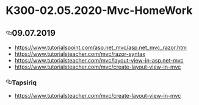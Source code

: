 # K300-02.05.2020-Mvc-HomeWork
<article class="markdown-body entry-content p-5" itemprop="text"><h1><a id="user-content-09072019" class="anchor" aria-hidden="true" href="#09072019"><svg class="octicon octicon-link" viewBox="0 0 16 16" version="1.1" width="16" height="16" aria-hidden="true"><path fill-rule="evenodd" d="M4 9h1v1H4c-1.5 0-3-1.69-3-3.5S2.55 3 4 3h4c1.45 0 3 1.69 3 3.5 0 1.41-.91 2.72-2 3.25V8.59c.58-.45 1-1.27 1-2.09C10 5.22 8.98 4 8 4H4c-.98 0-2 1.22-2 2.5S3 9 4 9zm9-3h-1v1h1c1 0 2 1.22 2 2.5S13.98 12 13 12H9c-.98 0-2-1.22-2-2.5 0-.83.42-1.64 1-2.09V6.25c-1.09.53-2 1.84-2 3.25C6 11.31 7.55 13 9 13h4c1.45 0 3-1.69 3-3.5S14.5 6 13 6z"></path></svg></a>09.07.2019</h1>
<ul>
<li><a href="https://www.tutorialspoint.com/asp.net_mvc/asp.net_mvc_razor.htm" rel="nofollow">https://www.tutorialspoint.com/asp.net_mvc/asp.net_mvc_razor.htm</a></li>
<li><a href="https://www.tutorialsteacher.com/mvc/razor-syntax" rel="nofollow">https://www.tutorialsteacher.com/mvc/razor-syntax</a></li>
<li><a href="https://www.tutorialsteacher.com/mvc/layout-view-in-asp.net-mvc" rel="nofollow">https://www.tutorialsteacher.com/mvc/layout-view-in-asp.net-mvc</a></li>
<li><a href="https://www.tutorialsteacher.com/mvc/create-layout-view-in-mvc" rel="nofollow">https://www.tutorialsteacher.com/mvc/create-layout-view-in-mvc</a></li>
</ul>
<h3><a id="user-content-tapsiriq" class="anchor" aria-hidden="true" href="#tapsiriq"><svg class="octicon octicon-link" viewBox="0 0 16 16" version="1.1" width="16" height="16" aria-hidden="true"><path fill-rule="evenodd" d="M4 9h1v1H4c-1.5 0-3-1.69-3-3.5S2.55 3 4 3h4c1.45 0 3 1.69 3 3.5 0 1.41-.91 2.72-2 3.25V8.59c.58-.45 1-1.27 1-2.09C10 5.22 8.98 4 8 4H4c-.98 0-2 1.22-2 2.5S3 9 4 9zm9-3h-1v1h1c1 0 2 1.22 2 2.5S13.98 12 13 12H9c-.98 0-2-1.22-2-2.5 0-.83.42-1.64 1-2.09V6.25c-1.09.53-2 1.84-2 3.25C6 11.31 7.55 13 9 13h4c1.45 0 3-1.69 3-3.5S14.5 6 13 6z"></path></svg></a>Tapsiriq</h3>
<ul>
<li><a href="https://www.tutorialsteacher.com/mvc/create-layout-view-in-mvc" rel="nofollow">https://www.tutorialsteacher.com/mvc/create-layout-view-in-mvc</a></li>
</ul>
</article>
